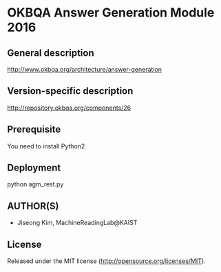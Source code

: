 OKBQA Answer Generation Module 2016
=====================================

General description
-----
http://www.okbqa.org/architecture/answer-generation

Version-specific description
-----
http://repository.okbqa.org/components/26

Prerequisite
-----
You need to install Python2

Deployment
-----
python agm_rest.py

AUTHOR(S)
---------
* Jiseong Kim, MachineReadingLab@KAIST

License
-------
Released under the MIT license (http://opensource.org/licenses/MIT).